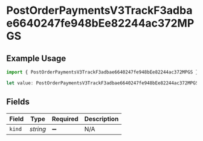 # PostOrderPaymentsV3TrackF3adbae6640247fe948bEe82244ac372MPGS

## Example Usage

```typescript
import { PostOrderPaymentsV3TrackF3adbae6640247fe948bEe82244ac372MPGS } from "@dhaba/safepay-ts/models/operations";

let value: PostOrderPaymentsV3TrackF3adbae6640247fe948bEe82244ac372MPGS = {};
```

## Fields

| Field              | Type               | Required           | Description        |
| ------------------ | ------------------ | ------------------ | ------------------ |
| `kind`             | *string*           | :heavy_minus_sign: | N/A                |